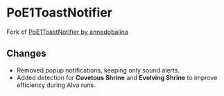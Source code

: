 # PoE1ToastNotifier

Fork of [PoE1ToastNotifier by annedobalina](https://github.com/annedobalina/PoE1ToastNotifier/)

## Changes

- Removed popup notifications, keeping only sound alerts.
- Added detection for **Covetous Shrine** and **Evolving Shrine** to improve efficiency during Alva runs.
